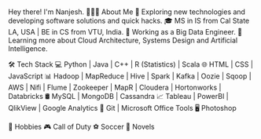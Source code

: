 ### 

Hey there! I'm Nanjesh.
👨🏻‍💻 About Me
🤔   Exploring new technologies and developing software solutions and quick hacks.
🎓   MS in IS from Cal State LA, USA | BE in CS from VTU, India.
💼   Working as a Big Data Engineer.
🌱   Learning more about Cloud Architecture, Systems Design and Artificial Intelligence.

🛠 Tech Stack
💻   Python | Java | C++ | R (Statistics) | Scala
🌐   HTML | CSS | JavaScript 
📊   Hadoop | MapReduce | Hive | Spark | Kafka | Oozie | Sqoop | AWS | Nifi | Flume | Zookeeper | MapR | Cloudera | Hortonworks | Databricks
🛢   MySQL | MongoDB | Cassandra
📈   Tableau | PowerBI | QlikView | Google Analytics
🔧   Git | Microsoft Office Tools
🖥   Photoshop

🎨 Hobbies
🎮   Call of Duty
⚽   Soccer
📖   Novels






<!--
**nanjeshgowda/nanjeshgowda** is a ✨ _special_ ✨ repository because its `README.md` (this file) appears on your GitHub profile.

